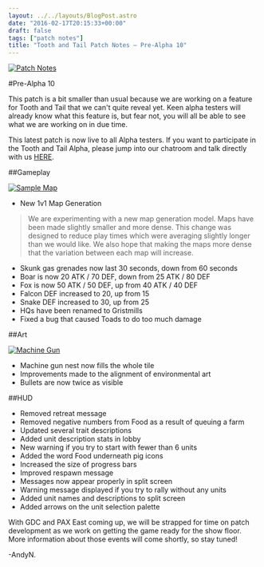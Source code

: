 ```yaml
---
layout: ../../layouts/BlogPost.astro
date: "2016-02-17T20:15:33+00:00"
draft: false
tags: ["patch notes"]
title: "Tooth and Tail Patch Notes – Pre-Alpha 10"
---
```


[![Patch Notes](http://i.imgur.com/s38tpsj.png "Patch Notes")](http://i.imgur.com/s38tpsj.png)

#Pre-Alpha 10

This patch is a bit smaller than usual because we are working on a feature for Tooth and Tail that we can't quite reveal yet. Keen alpha testers will already know what this feature is, but fear not, you will all be able to see what we are working on in due time.

This latest patch is now live to all Alpha testers. If you want to participate in the Tooth and Tail Alpha, please jump into our chatroom and talk directly with us [HERE](http://www.pocketwatchgames.com/chat.html).

##Gameplay

[![Sample Map](http://i.imgur.com/eK7T0iD.png "Sample Map")](http://i.imgur.com/eK7T0iD.png)

- New 1v1 Map Generation

> We are experimenting with a new map generation model. Maps have been made slightly smaller and more dense. This change was designed to reduce play times which were averaging slightly longer than we would like. We also hope that making the maps more dense that the variation between each map will increase.

- Skunk gas grenades now last 30 seconds, down from 60 seconds
- Boar is now 20 ATK / 70 DEF, down from 25 ATK / 80 DEF
- Fox is now 50 ATK / 50 DEF, up from 40 ATK / 40 DEF
- Falcon DEF increased to 20, up from 15
- Snake DEF increased to 30, up from 25
- HQs have been renamed to Gristmills
- Fixed a bug that caused Toads to do too much damage

##Art

[![Machine Gun](http://i.imgur.com/6p3QtOF.png "Machine Gun")](http://i.imgur.com/6p3QtOF.png)

- Machine gun nest now fills the whole tile
- Improvements made to the alignment of environmental art
- Bullets are now twice as visible

##HUD

- Removed retreat message
- Removed negative numbers from Food as a result of queuing a farm
- Updated several trait descriptions
- Added unit description stats in lobby
- New warning if you try to start with fewer than 6 units
- Added the word Food underneath pig icons
- Increased the size of progress bars
- Improved respawn message
- Messages now appear properly in split screen
- Warning message displayed if you try to rally without any units
- Added unit names and descriptions to split screen
- Added arrows on the unit selection palette

With GDC and PAX East coming up, we will be strapped for time on patch development as we work on getting the game ready for the show floor. More information about those events will come shortly, so stay tuned!

-AndyN.
